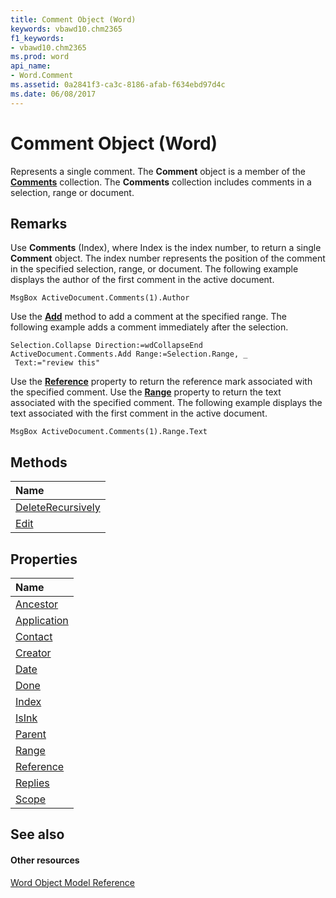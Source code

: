 ```yaml
---
title: Comment Object (Word)
keywords: vbawd10.chm2365
f1_keywords:
- vbawd10.chm2365
ms.prod: word
api_name:
- Word.Comment
ms.assetid: 0a2841f3-ca3c-8186-afab-f634ebd97d4c
ms.date: 06/08/2017
---
```



# Comment Object (Word)

Represents a single comment. The **Comment** object is a member of the **[Comments](comments-object-word.md)** collection. The **Comments** collection includes comments in a selection, range or document.


## Remarks

Use **Comments** (Index), where Index is the index number, to return a single **Comment** object. The index number represents the position of the comment in the specified selection, range, or document. The following example displays the author of the first comment in the active document.


```
MsgBox ActiveDocument.Comments(1).Author
```

Use the **[Add](comments-add-method-word.md)** method to add a comment at the specified range. The following example adds a comment immediately after the selection.




```
Selection.Collapse Direction:=wdCollapseEnd 
ActiveDocument.Comments.Add Range:=Selection.Range, _ 
 Text:="review this"
```

Use the **[Reference](comment-reference-property-word.md)** property to return the reference mark associated with the specified comment. Use the **[Range](comment-range-property-word.md)** property to return the text associated with the specified comment. The following example displays the text associated with the first comment in the active document.




```
MsgBox ActiveDocument.Comments(1).Range.Text
```


## Methods



|**Name**|
|:-----|
|[DeleteRecursively](comment-deleterecursively-method-word.md)|
|[Edit](comment-edit-method-word.md)|

## Properties



|**Name**|
|:-----|
|[Ancestor](comment-ancestor-property-word.md)|
|[Application](comment-application-property-word.md)|
|[Contact](comment-contact-property-word.md)|
|[Creator](comment-creator-property-word.md)|
|[Date](comment-date-property-word.md)|
|[Done](comment-done-property-word.md)|
|[Index](comment-index-property-word.md)|
|[IsInk](comment-isink-property-word.md)|
|[Parent](comment-parent-property-word.md)|
|[Range](comment-range-property-word.md)|
|[Reference](comment-reference-property-word.md)|
|[Replies](comment-replies-property-word.md)|
|[Scope](comment-scope-property-word.md)|

## See also


#### Other resources


[Word Object Model Reference](http://msdn.microsoft.com/library/be452561-b436-bb9b-6f94-3faa9a74a6fd%28Office.15%29.aspx)

